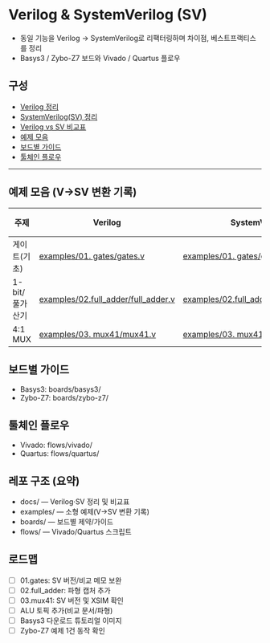 # Verilog & SystemVerilog (SV)

- 동일 기능을 Verilog → SystemVerilog로 리팩터링하며 차이점, 베스트프랙티스를 정리
- Basys3 / Zybo-Z7 보드와 Vivado / Quartus 플로우

## 구성
- [Verilog 정리](docs/verilog.md)
- [SystemVerilog(SV) 정리](docs/systemverilog.md)
- [Verilog vs SV 비교표](docs/comparison.md)
- [예제 모음](examples)
- [보드별 가이드](boards)
- [툴체인 플로우](flows)

---

## 예제 모음 (V→SV 변환 기록)

| 주제 | Verilog | SystemVerilog | Testbench | 메모 |
|---|---|---|---|---|
| 게이트(기초) | [examples/01. gates/gates.v](examples/01.%20gates/gates.v) | [examples/01. gates/gates_sv.sv](examples/01.%20gates/gates_sv.sv) | [examples/01. gates/tb_gates.v](examples/01.%20gates/tb_gates.v) |  |
| 1-bit/풀가산기 | [examples/02.full_adder/full_adder.v](examples/02.full_adder/full_adder.v) | [examples/02.full_adder/full_adder_sv.sv](examples/02.full_adder/full_adder_sv.sv) | [examples/02.full_adder/tb_full_adder.v](examples/02.full_adder/tb_full_adder.v) |  |
| 4:1 MUX | [examples/03. mux41/mux41.v](examples/03.%20mux41/mux41.v) | [examples/03. mux41/mux41_sv.sv](examples/03.%20mux41/mux41_sv.sv) | [examples/03. mux41/tb_mux41.v](examples/03.%20mux41/tb_mux41.v) |  |

## 보드별 가이드

- Basys3: boards/basys3/
- Zybo-Z7: boards/zybo-z7/

## 툴체인 플로우

- Vivado: flows/vivado/
- Quartus: flows/quartus/

## 레포 구조 (요약)

- docs/ — Verilog·SV 정리 및 비교표
- examples/ — 소형 예제(V→SV 변환 기록)
- boards/ — 보드별 제약/가이드
- flows/ — Vivado/Quartus 스크립트

## 로드맵

- [ ] 01.gates: SV 버전/비교 메모 보완
- [ ] 02.full_adder: 파형 캡처 추가
- [ ] 03.mux41: SV 버전 및 XSIM 확인
- [ ] ALU 토픽 추가(비교 문서/파형)
- [ ] Basys3 다운로드 튜토리얼 이미지
- [ ] Zybo-Z7 예제 1건 동작 확인
